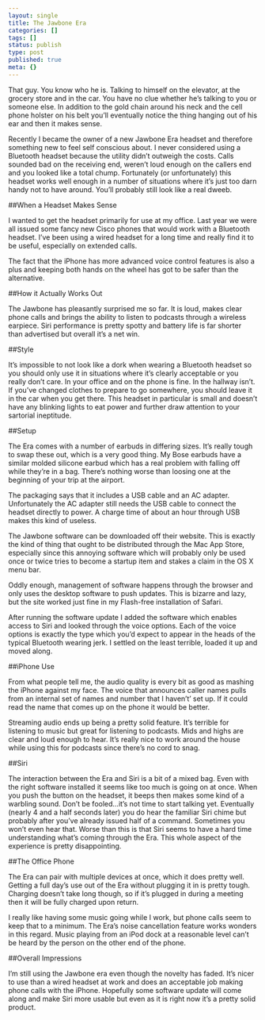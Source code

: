 ```yaml
---
layout: single
title: The Jawbone Era
categories: []
tags: []
status: publish
type: post
published: true
meta: {}
---
```

That guy. You know who he is. Talking to himself on the elevator, at the grocery store and in the car. You have no clue whether he’s talking to you or someone else. In addition to the gold chain around his neck and the cell phone holster on his belt you’ll eventually notice the thing hanging out of his ear and then it makes sense.


Recently I became the owner of a new Jawbone Era headset and therefore something new to feel self conscious about. I never considered using a Bluetooth headset because the utility didn’t outweigh the costs. Calls sounded bad on the receiving end, weren’t loud enough on the callers end and you looked like a total chump. Fortunately (or unfortunately) this headset works well enough in a number of situations where it’s just too darn handy not to have around. You’ll probably still look like a real dweeb.


##When a Headset Makes Sense



I wanted to get the headset primarily for use at my office. Last year we were all issued some fancy new Cisco phones that would work with a Bluetooth headset. I’ve been using a wired headset for a long time and really find it to be useful, especially on extended calls.


The fact that the iPhone has more advanced voice control features is also a plus and keeping both hands on the wheel has got to be safer than the alternative.


##How it Actually Works Out



The Jawbone has pleasantly surprised me so far. It is loud, makes clear phone calls and brings the ability to listen to podcasts through a wireless earpiece. Siri performance is pretty spotty and battery life is far shorter than advertised but overall it’s a net win.


##Style



It’s impossible to not look like a dork when wearing a Bluetooth headset so you should only use it in situations where it’s clearly acceptable or you 
really don’t care. In your office and on the phone is fine. In the hallway isn’t. If you’ve changed clothes to prepare to go somewhere, you should leave it in the car when you get there. This headset in particular is small and doesn’t have any blinking lights to eat power and further draw attention to your sartorial ineptitude.


##Setup



The Era comes with a number of earbuds in differing sizes. It’s really tough to swap these out, which is a very good thing. My Bose earbuds have a similar molded silicone earbud which has a real problem with falling off while they’re in a bag. There’s nothing worse than loosing one at the beginning of your trip at the airport.


The packaging says that it includes a USB cable and an AC adapter. Unfortunately the AC adapter still needs the USB cable to connect the headset directly to power. A charge time of about an hour through USB makes this kind of useless.


The Jawbone software can be downloaded off their website. This is exactly the kind of thing that ought to be distributed through the Mac App Store, especially since this annoying software which will probably only be used once or twice tries to become a startup item and stakes a claim in the OS X menu bar.


Oddly enough, management of software happens through the browser and only uses the desktop software to push updates. This is bizarre and lazy, but the site worked just fine in my Flash-free installation of Safari.


After running the software update I added the software which enables access to Siri and looked through the voice options. Each of the voice options is exactly the type which you’d expect to appear in the heads of the typical Bluetooth wearing jerk. I settled on the least terrible, loaded it up and moved along.


##iPhone Use



From what people tell me, the audio quality is every bit as good as mashing the iPhone against my face. The voice that announces caller names pulls from an internal set of names and number that I haven’t’ set up. If it could read the name that comes up on the phone it would be better.


Streaming audio ends up being a pretty solid feature. It’s terrible for listening to music but great for listening to podcasts. Mids and highs are clear and loud enough to hear. It’s really nice to work around the house while using this for podcasts since there’s no cord to snag.


##Siri



The interaction between the Era and Siri is a bit of a mixed bag. Even with the right software installed it seems like too much is going on at once. When you push the button on the headset, it beeps then makes some kind of a warbling sound. Don’t be fooled…it’s not time to start talking yet. Eventually (nearly 4 and a half seconds later) you do hear the familiar Siri chime but probably after you’ve already issued half of a command. Sometimes you won’t even hear that. Worse than this is that Siri seems to have a hard time understanding what’s coming through the Era. This whole aspect of the experience is pretty disappointing.


##The Office Phone



The Era can pair with multiple devices at once, which it does pretty well. Getting a full day’s use out of the Era without plugging it in is pretty tough. Charging doesn’t take long though, so if it’s plugged in during a meeting then it will be fully charged upon return.


I really like having some music going while I work, but phone calls seem to keep that to a minimum. The Era’s noise cancellation feature works wonders in this regard. Music playing from an iPod dock at a reasonable level can’t be heard by the person on the other end of the phone.


##Overall Impressions



I’m still using the Jawbone era even though the novelty has faded. It’s nicer to use than a wired headset at work and does an acceptable job making phone calls with the iPhone. Hopefully some software update will come along and make Siri more usable but even as it is right now it’s a pretty solid product.
